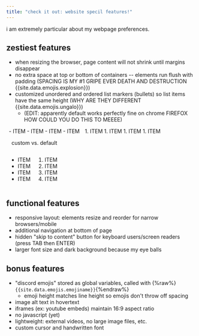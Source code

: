 ```yaml
---
title: "check it out: website specil features!"
---
```


i am extremely particular about my webpage preferences.

## zestiest features

- when resizing the browser, page content will not shrink until margins disappear
- no extra space at top or bottom of containers -- elements run flush with padding (SPACING IS MY #1 GRIPE EVER DEATH AND DESTRUCTION {{site.data.emojis.explosion}})
- customized unordered and ordered list markers (bullets) so list items have the same height (WHY ARE THEY DIFFERENT {{site.data.emojis.ungalo}})
  - (EDIT: apparently default works perfectly fine on chrome FIREFOX HOW COULD YOU DO THIS TO MEEEE)

<div class="flex flexcentered">
<div class="directory" style="display:flex; flex-shrink:0;"> <!-- if the contained divs are indented, they somehow turn into code blocks -->
<div markdown="1" style="padding:0 0.5em;">
  - ITEM
  - ITEM
  - ITEM
  - ITEM
</div>
<div markdown="1" style="padding:0 0.5em;">
  1. ITEM
  1. ITEM
  1. ITEM
  1. ITEM  
</div>
</div>
<p style="padding:0 1em;">custom vs. default</p>
<div class="directory" style="display:flex; flex-shrink:0;"> <!-- if the contained divs are indented, they somehow turn into code blocks -->
<div style="padding:0 0.5em;">
  <ul class="listdefault">
    <li>ITEM</li>
    <li>ITEM</li>
    <li>ITEM</li>
    <li>ITEM</li>
  </ul>
</div>
<div style="padding:0 0.5em;">
  <ol class="listdefault">
    <li>ITEM</li>
    <li>ITEM</li>
    <li>ITEM</li>
    <li>ITEM</li>
  </ol>
</div>
</div>
</div>

## functional features

- responsive layout: elements resize and reorder for narrow browsers/mobile
- additional navigation at bottom of page
- hidden "skip to content" button for keyboard users/screen readers (press TAB then ENTER)
- larger font size and dark background because my eye balls

## bonus features

- "discord emojis" stored as global variables, called with {%raw%}`{{site.data.emojis.emojiname}}`{%endraw%}
  - emoji height matches line height so emojis don't throw off spacing
- image alt text in hovertext
- iframes (ex: youtube embeds) maintain 16:9 aspect ratio
- no javascript (yet)
- lightweight: external videos, no large image files, etc.
- custom cursor and handwritten font
